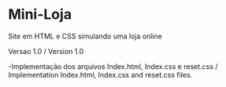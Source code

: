 # Mini-Loja

Site em HTML e CSS simulando uma loja online

Versao 1.0 / Version 1.0

-Implementação dos arquivos Index.html, Index.css e reset.css / Implementation Index.html, Index.css and reset.css files.
